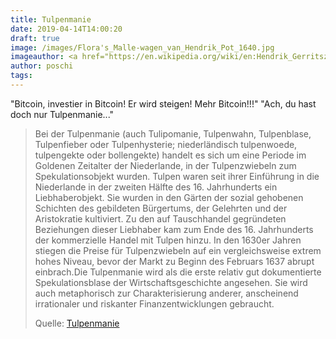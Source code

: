 ```yaml
---
title: Tulpenmanie
date: 2019-04-14T14:00:20
draft: true
image: /images/Flora's_Malle-wagen_van_Hendrik_Pot_1640.jpg
imageauthor: <a href="https://en.wikipedia.org/wiki/en:Hendrik_Gerritsz_Pot" class="extiw" title="w:en:Hendrik Gerritsz Pot">Hendrik Gerritsz Pot</a>
author: poschi
tags: 
---
```


"Bitcoin, investier in Bitcoin! Er wird steigen! Mehr Bitcoin!!!" "Ach, du hast
doch nur Tulpenmanie..."

> Bei der Tulpenmanie (auch Tulipomanie, Tulpenwahn, Tulpenblase, Tulpenfieber
> oder Tulpenhysterie; niederländisch tulpenwoede, tulpengekte oder bollengekte)
> handelt es sich um eine Periode im Goldenen Zeitalter der Niederlande, in der
> Tulpenzwiebeln zum Spekulationsobjekt wurden. Tulpen waren seit ihrer
> Einführung in die Niederlande in der zweiten Hälfte des 16. Jahrhunderts ein
> Liebhaberobjekt. Sie wurden in den Gärten der sozial gehobenen Schichten des
> gebildeten Bürgertums, der Gelehrten und der Aristokratie kultiviert. Zu den
> auf Tauschhandel gegründeten Beziehungen dieser Liebhaber kam zum Ende des 16.
> Jahrhunderts der kommerzielle Handel mit Tulpen hinzu. In den 1630er Jahren
> stiegen die Preise für Tulpenzwiebeln auf ein vergleichsweise extrem hohes
> Niveau, bevor der Markt zu Beginn des Februars 1637 abrupt einbrach.Die
> Tulpenmanie wird als die erste relativ gut dokumentierte Spekulationsblase der
> Wirtschaftsgeschichte angesehen. Sie wird auch metaphorisch zur
> Charakterisierung anderer, anscheinend irrationaler und riskanter
> Finanzentwicklungen gebraucht.
>
> Quelle: [Tulpenmanie](https://de.wikipedia.org/wiki/Tulpenmanie)
